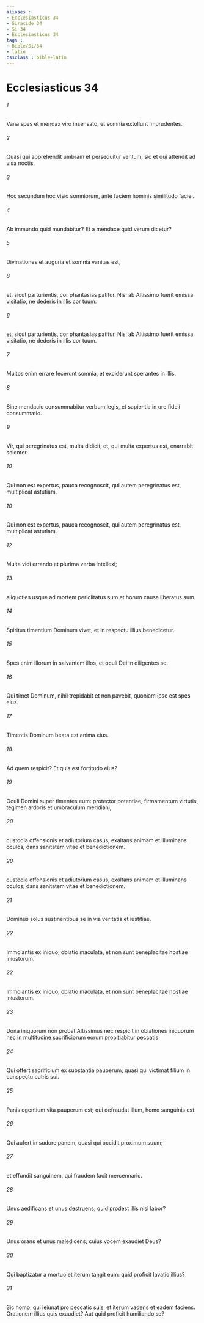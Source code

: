 ```yaml
---
aliases : 
- Ecclesiasticus 34
- Siracide 34
- Si 34
- Ecclesiasticus 34
tags : 
- Bible/Si/34
- latin
cssclass : bible-latin
---
```


# Ecclesiasticus 34

###### 1
Vana spes et mendax viro insensato, et somnia extollunt imprudentes.
###### 2
Quasi qui apprehendit umbram et persequitur ventum, sic et qui attendit ad visa noctis.
###### 3
Hoc secundum hoc visio somniorum, ante faciem hominis similitudo faciei.
###### 4
Ab immundo quid mundabitur? Et a mendace quid verum dicetur?
###### 5
Divinationes et auguria et somnia vanitas est,
###### 6
et, sicut parturientis, cor phantasias patitur. Nisi ab Altissimo fuerit emissa visitatio, ne dederis in illis cor tuum.
###### 6
et, sicut parturientis, cor phantasias patitur. Nisi ab Altissimo fuerit emissa visitatio, ne dederis in illis cor tuum.
###### 7
Multos enim errare fecerunt somnia, et exciderunt sperantes in illis.
###### 8
Sine mendacio consummabitur verbum legis, et sapientia in ore fideli consummatio.
###### 9
Vir, qui peregrinatus est, multa didicit, et, qui multa expertus est, enarrabit scienter.
###### 10
Qui non est expertus, pauca recognoscit, qui autem peregrinatus est, multiplicat astutiam. 
###### 10
Qui non est expertus, pauca recognoscit, qui autem peregrinatus est, multiplicat astutiam. 
###### 12
Multa vidi errando et plurima verba intellexi;
###### 13
aliquoties usque ad mortem periclitatus sum et horum causa liberatus sum.
###### 14
Spiritus timentium Dominum vivet, et in respectu illius benedicetur.
###### 15
Spes enim illorum in salvantem illos, et oculi Dei in diligentes se.
###### 16
Qui timet Dominum, nihil trepidabit et non pavebit, quoniam ipse est spes eius.
###### 17
Timentis Dominum beata est anima eius.
###### 18
Ad quem respicit? Et quis est fortitudo eius?
###### 19
Oculi Domini super timentes eum: protector potentiae, firmamentum virtutis, tegimen ardoris et umbraculum meridiani,
###### 20
custodia offensionis et adiutorium casus, exaltans animam et illuminans oculos, dans sanitatem vitae et benedictionem.
###### 20
custodia offensionis et adiutorium casus, exaltans animam et illuminans oculos, dans sanitatem vitae et benedictionem.
###### 21
Dominus solus sustinentibus se in via veritatis et iustitiae.
###### 22
Immolantis ex iniquo, oblatio maculata, et non sunt beneplacitae hostiae iniustorum.
###### 22
Immolantis ex iniquo, oblatio maculata, et non sunt beneplacitae hostiae iniustorum.
###### 23
Dona iniquorum non probat Altissimus nec respicit in oblationes iniquorum nec in multitudine sacrificiorum eorum propitiabitur peccatis.
###### 24
Qui offert sacrificium ex substantia pauperum, quasi qui victimat filium in conspectu patris sui.
###### 25
Panis egentium vita pauperum est; qui defraudat illum, homo sanguinis est.
###### 26
Qui aufert in sudore panem, quasi qui occidit proximum suum;
###### 27
et effundit sanguinem, qui fraudem facit mercennario.
###### 28
Unus aedificans et unus destruens; quid prodest illis nisi labor?
###### 29
Unus orans et unus maledicens; cuius vocem exaudiet Deus?
###### 30
Qui baptizatur a mortuo et iterum tangit eum: quid proficit lavatio illius?
###### 31
Sic homo, qui ieiunat pro peccatis suis, et iterum vadens et eadem faciens. Orationem illius quis exaudiet? Aut quid proficit humiliando se?
